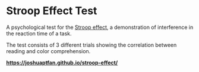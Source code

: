 # Stroop Effect Test

A psychological test for the [Stroop effect](https://en.wikipedia.org/wiki/Stroop_effect), a demonstration of interference in the reaction time of a task.

The test consists of 3 different trials showing the correlation between reading and color comprehension.

__https://joshuaptfan.github.io/stroop-effect/__
